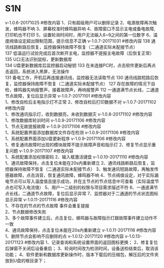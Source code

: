 # S1N
v-1.0.6-20171025
#修改内容
1、只有超级用户可以删除记录
2、电源故障再次触发，蜂鸣器不响
3、屏幕校准时蜂鸣器异响
4、故障窗口不显示主电或备电故障,打印机也不打印
5、设置轮询时间时，用户无法输入6~9之间的第一位数字
6、温度阀值设定超出限制范围，提示信息不正确
v-1.0.7-20171031
#修改内容
138	通讯线路断路后恢复，监控器保持故障不恢复（二通道实际未配接节点）	
137	低温运行试验完成后首次断开主电，监控器不提报主电故障（后恢复正常）
135	U口无法识别鼠标，更新数据库	
134	U盘更新数据库后监控器启动秘钥	
133	在未连接PC时，点击软件更新后再点击返回，系统进入黑屏，无法操作	
131	备电工作，开机后再连接通讯线，监控器无法读取节点
130	通讯线路短路后恢复，监控器保持故障不恢复（二通道实际未配接节点）
127	存在故障的情况下自检，蜂鸣器先响报警声，接着故障声，再响报警声
112	一通道满节点长线，二通道节点故障，复位后显示异常
v-1.0.7-20171101
#修改内容	
1、修改自检后主电指示灯不正常
2、修改自检后打印数据不对
v-1.0.7-20171102
#修改内容	
1、修改通讯指示灯，收到数据亮，未收到数据灭
v-1.0.8-20171102
#修改内容	
1、修改数据库轮训时间
v-1.0.9-20171106
#修改内容	
1、节点无故提报故障
v-1.0.9-20171106
#修改内容	
1、系统配置界面添加数据库文件存在检测
v-1.0.9-20171106
#修改内容	
1、系统配置界面添加U盘更新程序
v-1.0.9-20171106
#修改内容	
1、修复通讯故障时出现的模块故障不提示故障声音和指示灯
2、修复节点显示重复问题
v-1.0.9-20171107
#修改内容	
1、系统配置添加权限密码
2、输入框激活键盘
v-1.0.10-20171110
#修改内容	
1、通讯故障保持，点击复位未能在20s内重新建立
2、通讯线路断路后恢复，监控器保持故障不恢复（二通道实际未配接节点）
3、触发通讯短路故障，再触发传感器故障，点击消音，恢复通讯故障，蜂鸣器不响
4、节点阀值设定，对于实际漏电节点可以写入温度值且提示成功，并在主节点的节点信息中可查看（实际温度节点也可写入电流值）
5、用户一二级别的权限与项目需求描述不符
6、一通道满节点长线，二通道节点故障，复位后显示异常
7、监控器对于二通道的节点状态图标显示异常
v-1.0.11-20171116
#修改内容	
1、不存在的节点的节点故障 事件会重复提报			
2、节点数据修改失败				
3、多个故障事件建立后，点击复位，蜂鸣器与故障指示灯跟故障事件建立动作不一致			
4、通讯故障保持，点击复位未能在20s内重新建立
v-1.0.11-20171116
#修改内容	
1、删除节点会影响不应删除的点
v-1.0.12-20171120
#修改内容
v-1.0.13-20171123
#修改内容
1、记录查询和系统设置界面的返回图标更换；
2、修复复位后弹窗不关闭后设备重启；
3、轮询时间改为检测时间，设备送检结束后，取消该功能；
4、软件更新和数据库更新操作时，版本下载后的压缩包，解压后的文件夹放到U盘的根目录下；
